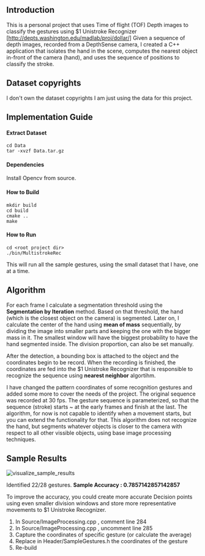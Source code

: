 ## Introduction
This is a personal project that uses Time of flight (TOF) Depth images to classify the gestures using  $1 Unistroke Recognizer [http://depts.washington.edu/madlab/proj/dollar/]
Given a sequence of depth images, recorded from a DepthSense camera, I created a C++ application that isolates the hand in the scene, computes the nearest object in-front of the camera (hand), and uses the sequence of positions to classify the stroke.

## Dataset copyrights
I don't own the dataset copyrights I am just using the data for this project.

## Implementation Guide
#### Extract Dataset
```
cd Data
tar -xvzf Data.tar.gz
```

#### Dependencies
Install Opencv from source.

#### How to Build
```
mkdir build
cd build
cmake ..
make
```

#### How to Run
```
cd <root project dir>
./bin/MultistrokeRec
```

This will run all the sample gestures, using the small dataset that I have, one at a time.


## Algorithm

For each frame I calculate a segmentation threshold using the **Segmentation by Iteration** method. Based on that threshold, the hand (which is the closest object on the camera) is segmented. Later on, I calculate the center of the hand using **mean of mass** sequentially, by dividing the image into smaller parts and keeping the one with the bigger mass in it. The smallest window will have the biggest probability to have the hand segmented inside. The division proportion, can also be set manually.

After the detection, a bounding box is attached to the object and the coordinates begin to be record. When the recording is finished, the coordinates are fed into the $1 Unistroke Recognizer that is responsible to recognize the sequence using **nearest neighbor** algortihm.

I have changed the pattern coordinates of some recognition gestures and added some more to cover the needs of the project. The original sequence was recorded at 30 fps. The gesture sequence is parameterized, so that the sequence (stroke) starts ~ at the early frames and finish at the last. The algorithm, for now is not capable to identify when a movement starts, but you can extend the functionality for that. This algorithm does not recognize the hand, but segments whatever objects
is closer to the camera with respect to all other vissible objects, using base image processing techniques.

## Sample Results

![visualize_sample_results](https://user-images.githubusercontent.com/3832904/37982756-5ac2bcee-31e9-11e8-9dcb-5b231f8b8856.png)

Identified 22/28 gestures. **Sample Accuracy : 0.7857142857142857**

To improve the accuracy, you could create more accurate Decision points using even smaller division windows and store more representative movements to $1 Unistroke Recognizer.

1) In Source/ImageProcessing.cpp , comment line 284
2) In Source/ImageProcessing.cpp , uncomment line 285
3) Capture the coordinates of specific gesture (or calculate the average)
4) Replace in Header/SampleGestures.h the coordinates of the gesture
5) Re-build
